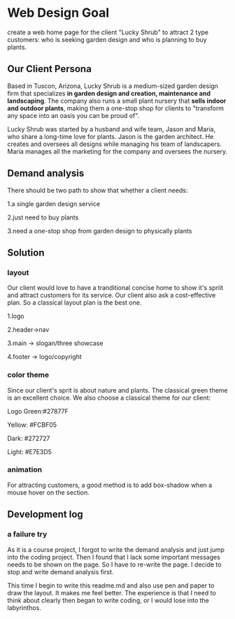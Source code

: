 
# Web Design Goal

create a web home page for the client "Lucky Shrub" to attract 2 type customers: who is seeking garden design and who is planning to buy plants. 

## Our Client Persona

Based in Tuscon, Arizona, Lucky Shrub is a medium-sized garden design firm that specializes **in garden design and creation, maintenance and landscaping**. The company also runs a small plant nursery that **sells indoor and outdoor plants**, making them a one-stop shop for clients to "transform any space into an oasis you can be proud of".

Lucky Shrub was started by a husband and wife team, Jason and Maria, who share a long-time love for plants. Jason is the garden architect. He creates and oversees all designs while managing his team of landscapers. Maria manages all the marketing for the company and oversees the nursery.

## Demand analysis

There should be two path to show that whether a client needs:

1.a single garden design service

2.just need to buy plants

3.need a one-stop shop from garden design to physically plants

 ## Solution

### layout

Our client would love to have a tranditional concise home to show it's spriit and attract customers for its service. Our client also ask a cost-effective plan. So a classical layout plan is the best one. 

1.logo

2.header->nav

3.main -> slogan/three showcase

4.footer -> logo/copyright

### color theme

Since our client's sprit is about nature and plants. The classical green theme is an excellent choice. We also choose a classical theme for our client:

Logo Green:#27877F

Yellow: #FCBF05

Dark: #272727

 Light: #E7E3D5

### animation

For attracting customers, a good method is to add box-shadow when a mouse hover on the section.

## Development log

### a failure try 

As it is a course project, I forgot to write the demand analysis and just jump into the coding project. Then I found that I lack some important messages needs to be shown on the page. So I have to re-write the page. I decide to stop and write demand analysis first. 

This time I begin to write this readme.md and also use pen and paper to draw the layout. It makes me feel better. The experience is that I need to think about clearly then began to write coding, or I would lose into the labyrinthos.



